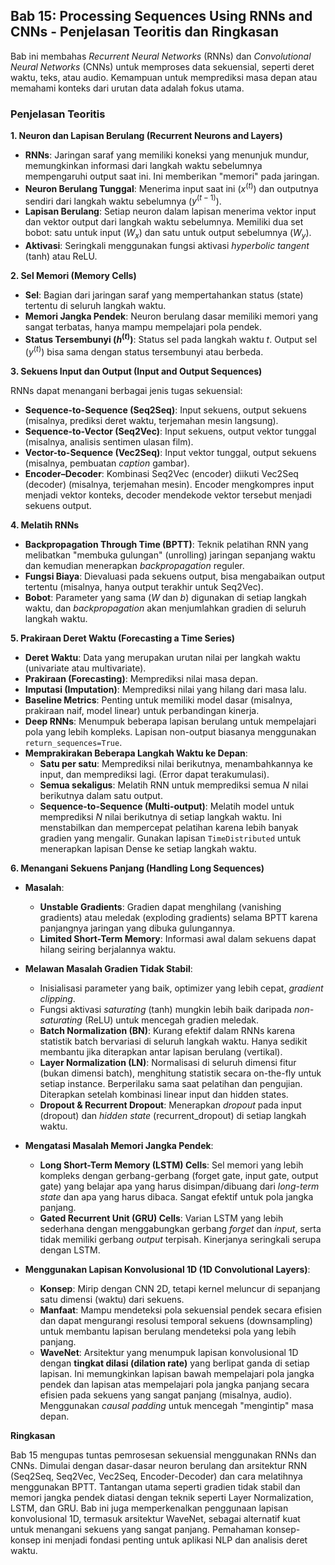 ## Bab 15: Processing Sequences Using RNNs and CNNs - Penjelasan Teoritis dan Ringkasan

Bab ini membahas *Recurrent Neural Networks* (RNNs) dan *Convolutional Neural Networks* (CNNs) untuk memproses data sekuensial, seperti deret waktu, teks, atau audio. Kemampuan untuk memprediksi masa depan atau memahami konteks dari urutan data adalah fokus utama.

### Penjelasan Teoritis

**1. Neuron dan Lapisan Berulang (Recurrent Neurons and Layers)**

* **RNNs**: Jaringan saraf yang memiliki koneksi yang menunjuk mundur, memungkinkan informasi dari langkah waktu sebelumnya mempengaruhi output saat ini. Ini memberikan "memori" pada jaringan.
* **Neuron Berulang Tunggal**: Menerima input saat ini ($x^{(t)}$) dan outputnya sendiri dari langkah waktu sebelumnya ($y^{(t-1)}$).
* **Lapisan Berulang**: Setiap neuron dalam lapisan menerima vektor input dan vektor output dari langkah waktu sebelumnya. Memiliki dua set bobot: satu untuk input ($W_x$) dan satu untuk output sebelumnya ($W_y$).
* **Aktivasi**: Seringkali menggunakan fungsi aktivasi *hyperbolic tangent* (tanh) atau ReLU.

**2. Sel Memori (Memory Cells)**

* **Sel**: Bagian dari jaringan saraf yang mempertahankan status (state) tertentu di seluruh langkah waktu.
* **Memori Jangka Pendek**: Neuron berulang dasar memiliki memori yang sangat terbatas, hanya mampu mempelajari pola pendek.
* **Status Tersembunyi ($h^{(t)}$)**: Status sel pada langkah waktu $t$. Output sel ($y^{(t)}$) bisa sama dengan status tersembunyi atau berbeda.

**3. Sekuens Input dan Output (Input and Output Sequences)**

RNNs dapat menangani berbagai jenis tugas sekuensial:
* **Sequence-to-Sequence (Seq2Seq)**: Input sekuens, output sekuens (misalnya, prediksi deret waktu, terjemahan mesin langsung).
* **Sequence-to-Vector (Seq2Vec)**: Input sekuens, output vektor tunggal (misalnya, analisis sentimen ulasan film).
* **Vector-to-Sequence (Vec2Seq)**: Input vektor tunggal, output sekuens (misalnya, pembuatan *caption* gambar).
* **Encoder–Decoder**: Kombinasi Seq2Vec (encoder) diikuti Vec2Seq (decoder) (misalnya, terjemahan mesin). Encoder mengkompres input menjadi vektor konteks, decoder mendekode vektor tersebut menjadi sekuens output.

**4. Melatih RNNs**

* **Backpropagation Through Time (BPTT)**: Teknik pelatihan RNN yang melibatkan "membuka gulungan" (unrolling) jaringan sepanjang waktu dan kemudian menerapkan *backpropagation* reguler.
* **Fungsi Biaya**: Dievaluasi pada sekuens output, bisa mengabaikan output tertentu (misalnya, hanya output terakhir untuk Seq2Vec).
* **Bobot**: Parameter yang sama ($W$ dan $b$) digunakan di setiap langkah waktu, dan *backpropagation* akan menjumlahkan gradien di seluruh langkah waktu.

**5. Prakiraan Deret Waktu (Forecasting a Time Series)**

* **Deret Waktu**: Data yang merupakan urutan nilai per langkah waktu (univariate atau multivariate).
* **Prakiraan (Forecasting)**: Memprediksi nilai masa depan.
* **Imputasi (Imputation)**: Memprediksi nilai yang hilang dari masa lalu.
* **Baseline Metrics**: Penting untuk memiliki model dasar (misalnya, prakiraan naif, model linear) untuk perbandingan kinerja.
* **Deep RNNs**: Menumpuk beberapa lapisan berulang untuk mempelajari pola yang lebih kompleks. Lapisan non-output biasanya menggunakan `return_sequences=True`.
* **Memprakirakan Beberapa Langkah Waktu ke Depan**:
    * **Satu per satu**: Memprediksi nilai berikutnya, menambahkannya ke input, dan memprediksi lagi. (Error dapat terakumulasi).
    * **Semua sekaligus**: Melatih RNN untuk memprediksi semua $N$ nilai berikutnya dalam satu output.
    * **Sequence-to-Sequence (Multi-output)**: Melatih model untuk memprediksi $N$ nilai berikutnya di setiap langkah waktu. Ini menstabilkan dan mempercepat pelatihan karena lebih banyak gradien yang mengalir. Gunakan lapisan `TimeDistributed` untuk menerapkan lapisan Dense ke setiap langkah waktu.

**6. Menangani Sekuens Panjang (Handling Long Sequences)**

* **Masalah**:
    * **Unstable Gradients**: Gradien dapat menghilang (vanishing gradients) atau meledak (exploding gradients) selama BPTT karena panjangnya jaringan yang dibuka gulungannya.
    * **Limited Short-Term Memory**: Informasi awal dalam sekuens dapat hilang seiring berjalannya waktu.

* **Melawan Masalah Gradien Tidak Stabil**:
    * Inisialisasi parameter yang baik, optimizer yang lebih cepat, *gradient clipping*.
    * Fungsi aktivasi *saturating* (tanh) mungkin lebih baik daripada *non-saturating* (ReLU) untuk mencegah gradien meledak.
    * **Batch Normalization (BN)**: Kurang efektif dalam RNNs karena statistik batch bervariasi di seluruh langkah waktu. Hanya sedikit membantu jika diterapkan antar lapisan berulang (vertikal).
    * **Layer Normalization (LN)**: Normalisasi di seluruh dimensi fitur (bukan dimensi batch), menghitung statistik secara on-the-fly untuk setiap instance. Berperilaku sama saat pelatihan dan pengujian. Diterapkan setelah kombinasi linear input dan hidden states.
    * **Dropout & Recurrent Dropout**: Menerapkan *dropout* pada input (dropout) dan *hidden state* (recurrent_dropout) di setiap langkah waktu.

* **Mengatasi Masalah Memori Jangka Pendek**:
    * **Long Short-Term Memory (LSTM) Cells**: Sel memori yang lebih kompleks dengan gerbang-gerbang (forget gate, input gate, output gate) yang belajar apa yang harus disimpan/dibuang dari *long-term state* dan apa yang harus dibaca. Sangat efektif untuk pola jangka panjang.
    * **Gated Recurrent Unit (GRU) Cells**: Varian LSTM yang lebih sederhana dengan menggabungkan gerbang *forget* dan *input*, serta tidak memiliki gerbang *output* terpisah. Kinerjanya seringkali serupa dengan LSTM.

* **Menggunakan Lapisan Konvolusional 1D (1D Convolutional Layers)**:
    * **Konsep**: Mirip dengan CNN 2D, tetapi kernel meluncur di sepanjang satu dimensi (waktu) dari sekuens.
    * **Manfaat**: Mampu mendeteksi pola sekuensial pendek secara efisien dan dapat mengurangi resolusi temporal sekuens (downsampling) untuk membantu lapisan berulang mendeteksi pola yang lebih panjang.
    * **WaveNet**: Arsitektur yang menumpuk lapisan konvolusional 1D dengan **tingkat dilasi (dilation rate)** yang berlipat ganda di setiap lapisan. Ini memungkinkan lapisan bawah mempelajari pola jangka pendek dan lapisan atas mempelajari pola jangka panjang secara efisien pada sekuens yang sangat panjang (misalnya, audio). Menggunakan *causal padding* untuk mencegah "mengintip" masa depan.

**Ringkasan**

Bab 15 mengupas tuntas pemrosesan sekuensial menggunakan RNNs dan CNNs. Dimulai dengan dasar-dasar neuron berulang dan arsitektur RNN (Seq2Seq, Seq2Vec, Vec2Seq, Encoder-Decoder) dan cara melatihnya menggunakan BPTT. Tantangan utama seperti gradien tidak stabil dan memori jangka pendek diatasi dengan teknik seperti Layer Normalization, LSTM, dan GRU. Bab ini juga memperkenalkan penggunaan lapisan konvolusional 1D, termasuk arsitektur WaveNet, sebagai alternatif kuat untuk menangani sekuens yang sangat panjang. Pemahaman konsep-konsep ini menjadi fondasi penting untuk aplikasi NLP dan analisis deret waktu.